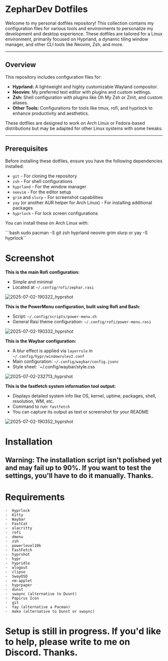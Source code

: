 # ZepharDev Dotfiles

Welcome to my personal dotfiles repository! This collection contains my configuration files for various tools and environments to personalize my development and desktop experience. These dotfiles are tailored for a Linux environment, primarily focused on Hyprland, a dynamic tiling window manager, and other CLI tools like Neovim, Zsh, and more.

---

## Overview

This repository includes configuration files for:

- **Hyprland:** A lightweight and highly customizable Wayland compositor.
- **Neovim:** My preferred text editor with plugins and custom settings.
- **Zsh:** Shell configuration with plugins like Oh My Zsh or Zinit, and custom aliases.
- **Other Tools:** Configurations for tools like tmux, rofi, and hyprlock to enhance productivity and aesthetics.

These dotfiles are designed to work on Arch Linux or Fedora-based distributions but may be adapted for other Linux systems with some tweaks.

---

## Prerequisites

Before installing these dotfiles, ensure you have the following dependencies installed:

- `git` - For cloning the repository
- `zsh` - For shell configurations
- `hyprland` - For the window manager
- `neovim` - For the editor setup
- `grim` and `slurp` - For screenshot capabilities
- `yay` (or another AUR helper for Arch Linux) - For installing additional packages
- `hyprlock` - For lock screen configurations

You can install these on Arch Linux with:

```bash sudo pacman -S git zsh hyprland neovim grim slurp or yay -S hyprlock``

# Screenshot

**This is the main Rofi configuration:**

- Simple and minimal
- Located at `~/.config/rofi/zephar.rasi`

![2025-07-02-190322_hyprshot](https://github.com/user-attachments/assets/9d7b85d9-294d-4fe4-b485-9a733885c9fd)

**This is the PowerMenu configuration, built using Rofi and Bash:**

- Script: `~/.config/scripts/power-menu.sh`
- General Rasi theme configuration: `~/.config/rofi/power-menu.rasi`

![2025-07-02-190332_hyprshot](https://github.com/user-attachments/assets/bb2fac1b-27c5-4f71-82ac-1b4dba4b8d31)

**This is the Waybar configuration:**

- A blur effect is applied via `layerrule` in `~/.config/hypr/windowrulev2.conf`
- Main configuration: `~/.config/waybar/config.jsonc`
- Style sheet: `~/.config/waybar/style.css
 
![2025-07-02-232713_hyprshot](https://github.com/user-attachments/assets/8db94c8a-551e-4550-9970-30e0b27490e2)

 **This is the fastfetch system information tool output:**

- Displays detailed system info like OS, kernel, uptime, packages, shell, resolution, WM, etc.
- Command to run: `fastfetch`
- You can capture its output as text or screenshot for your README

![2025-07-02-190352_hyprshot](https://github.com/user-attachments/assets/2e7d3568-37af-4b65-b31a-1361b25981ae)

# Installation

## Warning: The installation script isn't polished yet and may fail up to 90%. If you want to test the settings, you'll have to do it manually. Thanks. 
    
  

# Requirements
 
    -  Hyprlock
    -  Kitty
    -  Waybar
    -  FastCat
    -  alacritty
    -  rofi
    -  dmenu
    -  zsh
    -  powerlevel10k 
    -  FastFetch
    -  hyprshot
    -  hypr
    -  hypridle
    -  wlogout
    -  clipse
    -  SwayOSD
    -  nm-applet
    -  hyprpaper
    -  dunst
    -  swaync (alternative to Dusnt)
    -  Papirus Icon
    -  git
    -  Yay (alternative a Pacman)
    -  mako (alternative to Dunst or swaync)
    

# **Setup is still in progress. If you'd like to help, please write to me on Discord. Thanks.**

## 
      
      
     
